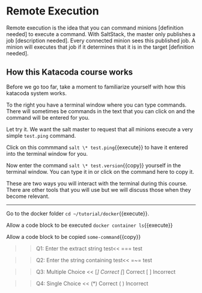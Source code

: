 # Remote Execution

Remote execution is the idea that you can command minions [definition needed] to execute a command. With SaltStack, the master only publishes a job [description needed]. Every connected minion sees this published job. A minion will executes that job if it determines that it is in the target [definition needed].

## How this Katacoda course works

Before we go too far, take a moment to familiarize yourself with how this katacoda system works.

To the right you have a terminal window where you can type commands. There will sometimes be commands in the text that you can click on and the command  will be entered for you.

Let try it. We want the salt master to request that all minions execute a very simple `test.ping` command.

Click on this commmand `salt \* test.ping`{{execute}} to have it entered into the terminal window for you.

Now enter the command `salt \* test.version`{{copy}} yourself in the terminal window. You can type it in or click on the command here to copy it.

These are two ways you will interact with the terminal during this course. There are other tools that you will use but we will discuss those when they become relevant.



----
Go to the docker folder `cd ~/tutorial/docker`{{execute}}.

Allow a code block to be executed `docker container ls`{{execute}}


Allow a code block to be copied `some-command`{{copy}}

>>Q1: Enter the extract string test<<
=== test

>>Q2: Enter the string containing test<<
=~= test

>>Q3: Multiple Choice <<
[*] Correct
[*] Correct
[ ] Incorrect

>>Q4: Single Choice <<
(*) Correct
( ) Incorrect
